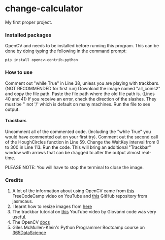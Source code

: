 # change-calculator

My first proper project.

### Installed packages
OpenCV and needs to be installed before running this program.
This can be done by doing typing the following in the command prompt:
```
pip install opencv-contrib-python
```

### How to use
Comment out "while True" in Line 38, unless you are playing with trackbars. (NOT RECOMMENDED for first run)
Download the image named "all_coins2" and copy the file path. 
Paste the file path where the old file path is. (Lines 40 and 41)
If you receive an error, check the direction of the slashes. They must be '\' not '/' which is default on many machines.
Run the file to see output.

#### Trackbars
Uncomment all of the commented code. (Including the "while True" you would have commented out on your first try).
Comment out the second call of the HoughCircles function in Line 59.
Change the WaitKey interval from 0 to 300 in Line 113.
Run the code. 
This will bring an additional "Trackbar" window with arrows that can be dragged to alter the output almost real-time.

PLEASE NOTE: You will have to stop the terminal to close the image.

### Credits
1. A lot of the information about using OpenCV came from [this](https://www.youtube.com/watch?v=oXlwWbU8l2o&t=144s) FreeCodeCamp video on YouTube and [this](https://github.com/jasmcaus/opencv-course) GitHub repository from jasmcaus.
2. I learnt how to resize images from [here](https://www.tutorialkart.com/opencv/python/opencv-python-resize-image/)
3. The trackbar tutorial on [this](https://www.youtube.com/watch?v=esmpHCJz8xI&list=WL&index=6) YouTube video by Giovanni code was very useful.
4. The OpenCV [docs](https://docs.opencv.org/2.4/modules/imgproc/doc/feature_detection.html?highlight=houghcircles)
5. Giles McMullen-Klein's Python Programmer Bootcamp course on [365DataScience](https://learn.365datascience.com/)

